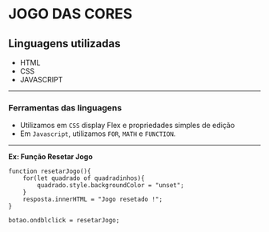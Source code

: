 # JOGO DAS CORES

## Linguagens utilizadas
- HTML
- CSS
- JAVASCRIPT
---
### Ferramentas das linguagens 

- Utilizamos em `CSS` display Flex e propriedades simples de edição
- Em `Javascript`, utilizamos `FOR`, `MATH` e `FUNCTION`.
---
**Ex: Função Resetar Jogo**
~~~
function resetarJogo(){
    for(let quadrado of quadradinhos){
        quadrado.style.backgroundColor = "unset";
    }
    resposta.innerHTML = "Jogo resetado !";
}

botao.ondblclick = resetarJogo;
~~~